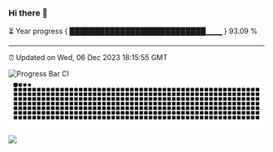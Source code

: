 ### Hi there 👋

⏳ Year progress { ███████████████████████████▁▁▁ } 93.09 %

---

⏰ Updated on Wed, 06 Dec 2023 18:15:55 GMT

![Progress Bar CI](https://github.com/liununu/liununu/workflows/Progress%20Bar%20CI/badge.svg)![](https://raw.githubusercontent.com/L1cardo/L1cardo/main/assets/github-contribution-grid-snake.svg)![](https://raw.githubusercontent.com/seesaws/seesaws/main/assets/github-contribution-grid-snake.svg)
